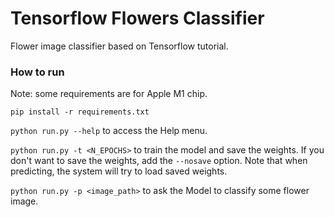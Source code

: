 # Tensorflow Flowers Classifier

Flower image classifier based on Tensorflow tutorial.

### How to run

Note: some requirements are for Apple M1 chip.

`pip install -r requirements.txt`

`python run.py --help` to access the Help menu.

`python run.py -t <N_EPOCHS>` to train the model and save the weights.
If you don't want to save the weights, add the `--nosave` option.
Note that when predicting, the system will try to load saved weights.

`python run.py -p <image_path>` to ask the Model to classify some flower image.
